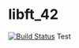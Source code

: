 libft_42
=======
[![Build Status](https://travis-ci.org/Vallium/libft_42.svg?branch=master)](https://travis-ci.org/Vallium/libft_42)
Test
